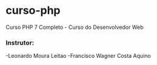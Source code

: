 # curso-php
Curso PHP 7 Completo - Curso do Desenvolvedor Web
### Instrutor:
-Leonardo Moura Leitao
-Francisco Wagner Costa Aquino
